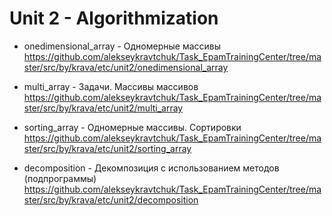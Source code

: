 # Unit 2 - Algorithmization

- onedimensional_array - Одномерные массивы
https://github.com/alekseykravtchuk/Task_EpamTrainingCenter/tree/master/src/by/krava/etc/unit2/onedimensional_array

- multi_array - Задачи. Массивы массивов
https://github.com/alekseykravtchuk/Task_EpamTrainingCenter/tree/master/src/by/krava/etc/unit2/multi_array

- sorting_array - Одномерные массивы. Сортировки
https://github.com/alekseykravtchuk/Task_EpamTrainingCenter/tree/master/src/by/krava/etc/unit2/sorting_array

- decomposition - Декомпозиция с использованием методов (подпрограммы)
https://github.com/alekseykravtchuk/Task_EpamTrainingCenter/tree/master/src/by/krava/etc/unit2/decomposition
